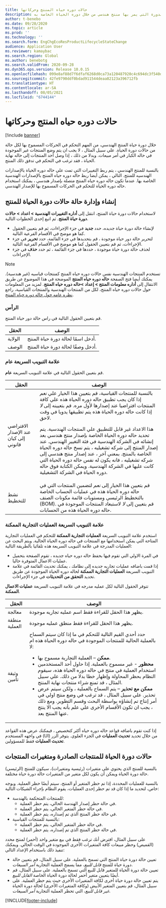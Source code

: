 ```yaml
---
title: حالات دوره حياه المنتج وحركاتها
description: وضح هذا الموضوع كيف يمكنك التحكم في الحركات المسموح بها لكل ولاية من حالات الدورة التي يمر بها منتج هندسي من خلال دوره الحياة الخاصة به.
author: t-benebo
ms.date: 09/28/2020
ms.topic: article
ms.prod: ''
ms.technology: ''
ms.search.form: EngChgEcoResProductLifecycleStateChange
audience: Application User
ms.reviewer: kamaybac
ms.search.region: Global
ms.author: benebotg
ms.search.validFrom: 2020-09-28
ms.dyn365.ops.version: Release 10.0.15
ms.openlocfilehash: 099e8af88d7f6dfaf6268d0ca73a120487920c4c694dc3f540d7ef6a21ddd730
ms.sourcegitcommit: 42fe9790ddf0bdad911544deaa82123a396712fb
ms.translationtype: HT
ms.contentlocale: ar-SA
ms.lasthandoff: 08/05/2021
ms.locfileid: "6744144"
---
```

# <a name="product-lifecycle-states-and-transactions"></a>حالات دوره حياه المنتج وحركاتها

[!include [banner](../includes/banner.md)]

خلال دورة حياة المنتج الهندسي، من المهم التحكم في الحركات المسموح بها لكل حالة من حالات دورة الحياة. علي سبيل المثال ، لا يجب ان يتم وضع المنتجات غير الموجودة في حاله الكبار في أمر مبيعات. وبدلا من ذلك ، إذا وصل أحد المنتجات إلى حاله نهاية الحياة ، فقد ترغب في التحكم في تدفق ذلك المنتج.

بالنسبة للمنتج الهندسي ، يتم ربط التغييرات التي تمت علي حاله دوره الحياة بالإصدارات الهندسيه للمنتج. التالي ، يمكن أيضا ربط حاله دوره حياه المنتج بالإصدارات الهندسية الخاصة بها. عندما تكون حاله دوره حياه المنتج متصلة بإصدار هندسي ، يمكنك استخدام حاله دوره الحياة للتحكم في الحركات المسموح بها للإصدار الهندسي.

## <a name="create-and-manage-product-lifecycle-states"></a>إنشاء وإدارة حالة حالات دورة الحياة للمنتج

لاستخدام حالات دورة حياة المنتج، انتقل إلى **أداره التغييرات الهندسية \>  اعداد \> حالات دورة حياة المنتج**. ثم اتبع إحدى الخطوات التالية.

- لإنشاء حالة دورة حياة جديده، حدد **جديد** في جزء الإجراءات، ثم قم بتعيين الحقول كما هو موضح في الأقسام الفرعية التالية.
- لتحرير حالة دور حياة موجودة ، قم بتحديدها في جزء القائمة، حدد **تحرير** في جزء الإجراءات، ثم قم بتعيين الحقول كما هو موضح في الأقسام الفرعية التالية.
- لحذف حالة دورة حياة موجودة ، حددها في جزء القائمة ، ثم حدد **حذف** في جزء الإجراءات.

> [!NOTE]
> تستخدم المنتجات الهندسية نفس حالات دوره حياه المنتج كمنتجات قياسيه (غير هندسية). يمكنك أيضا فتح الصفحة **حاله دوره حياه المنتج** الموضحة في هذا الموضوع عن طريق الانتقال إلى **أداره معلومات المنتج \> إعداد \>حاله دوره حياه المنتج**. لمزيد من المعلومات حول حالات دوره حياه المنتج، لكل من المنتجات الهندسية والمنتجات القياسية، راجع [نظره عامه حول حاله دوره حياه المنتج](../pim/product-lifecycle.md).

### <a name="header"></a>الرأس

قم بتعيين الحقول التالية في راس حالة دور حياة المنتج.

| الحقل | الوصف |
|---|---|
| الولاية | أدخل اسمًا لحالة دورة حياة المنتج. |
| الوصف | أدخل وصفًا لحالة دورة حياة المنتج. |

### <a name="general-fasttab"></a>علامة التبويب السريعة عام

قم بتعيين الحقول التالية في علامة التبويب السريعة **عام**.

| الحقل | الوصف |
|---|---|
| الافتراضي عند الإصدار إلى كيان قانوني | بالنسبة للمنتجات القياسية، قم بتعيين هذا الخيار علي *نعم* إذا كان يجب تطبيق حاله دوره الحياة هذه علي كافة المنتجات افتراضيا عند إصدارها لأول مره. قم بتعيينه إلى *لا* إذا كانت حاله دوره الحياة هذه يتم تطبيقها يدويا في وقت لاحق.<p>هذا الاعداد غير قابل للتطبيق علي المنتجات الهندسية. يتم تحديد حاله دوره الحياة الخاصة بإصدار منتج هندسي بعد إنشائه في الشركة الهندسية في فئة التغيير الهندسي. عند إصدار المنتج إلى شركه تشغيليه ، يتم نسخ حاله دوره الحياة الخاصة بالمنتج. بمعني آخر ، عند إصدار منتج هندسي إلى شركه تشغيليه ، فانه يكون له نفس حاله دوره الحياة التي كانت عليها في الشركة الهندسية. ويمكن الكتابة فوق حاله دوره الحياة في الشركة التشغيلية.</p> |
| نشط للتخطيط | قم بتعيين هذا الخيار إلى *نعم* لتضمين المنتجات التي في حاله دوره الحياة هذه في عمليات الحساب الخاصة بالتخطيط الرئيسي ومستويات قائمة مكونات الصنف (BOM). قم بتعيين إلى *لا* لاستبعاد المنتجات الموجودة في حاله دوره الحياة هذه من الحسابات. |

### <a name="enabled-business-processes-fasttab"></a>علامة التبويب السريعة العمليات التجارية الممكنة

استخدم علامة التبويب السريعة **العمليات التجارية الممكنة** للتحكم في العمليات التجارية المتاحة التي يمكن استخدامها مع المنتجات في حاله دوره الحياة الحالية. ويتم البحث عن العمليات المدرجة في علامة التبويب السريعة هذه تلقائيا بالطريقة التالية:

- في المرة الاولي التي تقوم فيها بحفظ حاله دوره حياه جديده ، تقوم الصفحة بتحميل عمليات الاعمال المتوفرة حاليا.
- إذا قمت باضافه عمليات تجاريه جديده إلى نظامك ، يمكنك تحديث القائمة في علامة التبويب السريعة **العمليات التجارية الممكنة** لحاله دوره الحياة الموجودة عن طريق تحديد **التحقق من التحديثات** في جزء الإجراءات.

تتوفر الحقول التالية لكل عمليه مدرجه في علامة التبويب السريعة **عمليات الاعمال الممكنة**.

| الحقل | الوصف |
|---|---|
| معالجة | يظهر هذا الحقل للقراءة فقط اسم عمليه تجاريه موجودة. |
| منطقة العملية | يظهر هذا الحقل للقراءة فقط منطق عمليه موجودة. |
| وثيقة تأمين | حدد أحدي القيم التالية للتحكم في ما إذا كان سيتم السماح بالعملية الحالية للمنتجات الموجودة في حاله دوره الحياة هذه ام لا:<ul><li>**ممكن** – العملية التجارية مسموح بها.</li><li>**محظور** - غير مسموح بالعملية. إذا حاول أحد المستخدمين استخدام العملية في منتج في حاله دوره الحياة هذه، سيقوم النظام بحظر المحاولة وإظهار خطا بدلا من ذلك. علي سبيل المثال ، قد تمنع شراء منتجات نهاية المنتج.</li><li>**ممكن مع تحذير** – يتم السماح بالعملية ، ولكن سيتم عرض تحذير. علي سبيل المثال ، قد ترغب في وضع منتج اولي في أمر إنتاج تم إنشاؤه بواسطة البحث وقسم التطوير. ومع ذلك ، يجب ان تكون الأقسام الأخرى علي علم بأنه يجب الا ينتج عنها المنتج بعد.</li></ul> |

إذا كنت تقوم باضافه قواعد حاله دوره حياه أكثر كتخصيص ، فيمكنك عرض هذه القواعد في واجهه المستخدم (UI) من خلال تحديد **تحديث العمليات** في الجزء العلوي. يتوفر الزر **تحديث العمليات** فقط للمسؤولين.

## <a name="lifecycle-states-for-released-products-and-product-variants"></a>حالات دورة الحياة للمنتجات الصادرة ومتغيرات المنتجات

بالنسبة للمنتج الذي يحتوي على متغيرات (رئيسية ومتغيرات)، سيكون للمنتج (الرئيسي) حالة دورة الحياة ويمكن أن يكون لكل متغير من المتغيرات حالة دورة حياة مختلفة.

بالنسبة للعمليات المحددة، إذا تم حظر المتغير أو المنتج، سيتم أيضًا حظر العملية. وبوجه خاص، لتحديد ما إذا كان قد تم حظر إحدى العمليات، يقوم النظام بإجراء الشيكات التالية:

- للمنتجات المتحكمة بالهندسة:
  - في حالة حظر إصدار الهندسة الحالي، يتم حظر العملية.
  - في حالة حظر المتغير الحالي، يتم حظر العملية.
  - في حالة حظر المنتج الذي تم إصداره، يتم حظر العملية.
- بالنسبة للمنتجات القياسية:
  - في حالة حظر المتغير الحالي، يتم حظر العملية.
  - في حالة حظر المنتج الذي تم إصداره، يتم حظر العملية.

على سبيل المثال، افترض أنك ترغب فقط في بيع متغير واحد (أحمر) لمنتج محدد (القميص) وحظر مبيعات كافة المتغيرات الأخرى الموجودة في الوقت الحالي. ويمكنك تنفيذ ذلك باستخدام الإعداد التالي:

- تعيين حالة دورة حياة المنتج التي تسمح بالعملية. على سبيل المثال، قم بتعيين حالة دورة حياة للمنتج *قابل للبيع*، مما يسمح العملية التجارية *أمر المبيعات*.
- تعيين حالة دورة الحياة للمتغير قابل للبيع التي تسمح بالعملية. على سبيل المثال، قم أيضًا بتعيين متغير أحمر لحالة دورة الحياة الخاصة *القابل للبيع*.
- يتم تعيين حالة دورة حياة أخرى لكافة المتغيرات الأخرى حيث يتم حظر العملية. على سبيل المثال، قم بتعيين المتغير الأبيض (وكافة المتغيرات الأخرى) لحالة دورة الحياة *غير قابل للبيع*، التي تحظر العملية التجارية *أمر المبيعات*.

[!INCLUDE[footer-include](../../includes/footer-banner.md)]
